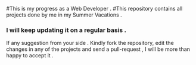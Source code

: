 #This is my progress as a Web Developer . 
#This repository contains all projects done by me in my Summer Vacations .
### I will keep updating it on a regular basis .
If any suggestion from your side . Kindly fork the repository, edit the changes in any of the projects and send a pull-request , I will be more than happy to accept it .
